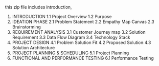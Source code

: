 this zip file includes introduction,
1. INTRODUCTION
1.1 Project Overview
1.2 Purpose
2. IDEATION PHASE
2.1 Problem Statement
2.2 Empathy Map Canvas
2.3 Brainstorming
3. REQUIREMENT ANALYSIS
3.1 Customer Journey map
3.2 Solution Requirement
3.3 Data Flow Diagram
3.4 Technology Stack
4. PROJECT DESIGN
4.1 Problem Solution Fit
4.2 Proposed Solution
4.3 Solution Architecture
5. PROJECT PLANNING & SCHEDULING
5.1 Project Planning
6. FUNCTIONAL AND PERFORMANCE TESTING
6.1 Performance Testing

